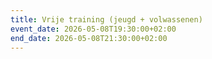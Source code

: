 ```yaml
---
title: Vrije training (jeugd + volwassenen)
event_date: 2026-05-08T19:30:00+02:00
end_date: 2026-05-08T21:30:00+02:00
---
```

